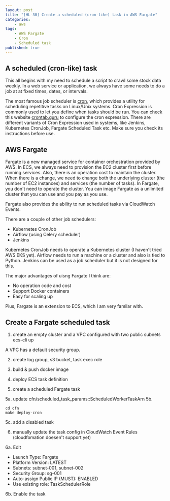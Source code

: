 ```yaml
---
layout: post
title: "[HL-30] Create a scheduled (cron-like) task in AWS Fargate"
categories:
    - aws
tags:
    - AWS Fargate
    - Cron
    - Scheduled task
published: true
---
```


<!-- 
1. A scheduled (cron-like) task
2. AWS Fargate
3. Create a Fargate scheduled task
-->

## A scheduled (cron-like) task

This all begins with my need to schedule a script to crawl some stock data weekly.
In a web service or application, we always have some needs to do a job at at fixed
times, dates, or intervals.

The most famous job scheduler is [cron](https://en.wikipedia.org/wiki/Cron), which
provides a utility for scheduling repetitive tasks on Linux/Unix systems. 
Cron Expression is commonly used to let you define when tasks should be run. You 
can check this website [crontab.guru](https://crontab.guru/) to configure the cron 
expression. There are different variants of Cron Expression used in systems, like 
Jenkins, Kubernetes CronJob, Fargate Scheduled Task etc. Make sure you check its 
instructions before use.

## AWS Fargate

Fargate is a new managed service for container orchestration provided by AWS. In ECS, we 
always need to provision the EC2 cluster first before running services. Also, there 
is an operation cost to maintain the cluster. When there is a change, we need to 
change both the underlying cluster (the number of EC2 instances) and services 
(the number of tasks). In Fargate, you don't need to operate the cluster. You can 
image Fargate as a unlimited cluster that you can use and you pay as you use. 

Fargate also provides the ability to run scheduled tasks via CloudWatch Events. 

There are a couple of other job schedulers: 

- Kubernetes CronJob
- Airflow (using Celery scheduler)
- Jenkins

Kubernetes CronJob needs to operate a Kubernetes cluster (I haven't tried AWS EKS yet). 
Airflow needs to run a machine or a cluster and also is tied to Python. 
Jenkins can be used as a job scheduler but it is not designed for this. 

The major advantages of uisng Fargate I think are:

- No operation code and cost
- Support Docker containers
- Easy for scaling up

Plus, Fargate is an extension to ECS, which I am very familar with.

## Create a Fargate scheduled task

1. create an empty cluster and a VPC configured with two public subnets
ecs-cli up

A VPC has a default security group.

2. create log group, s3 bucket, task exec role

3. build & push docker image

4. deploy ECS task definition

5. create a scheduled Fargate task

5a. update cfn/scheduled_task_params::ScheduledWorkerTaskArn
5b. 
```
cd cfn
make deploy-cron
```
5c. add a disabled task

6. manually update the task config in CloudWatch Event Rules (cloudfomation doesen't support yet)

6a. Edit
- Launch Type: Fargate
- Platform Version: LATEST
- Subnets: subnet-001, subnet-002
- Security Group: sg-001
- Auto-assign Public IP (MUST): ENABLED
- Use existing role: TaskSchedulerRole

6b. Enable the task
